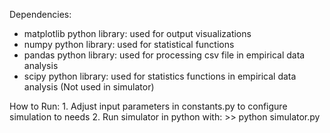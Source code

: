 Dependencies:
* matplotlib python library: used for output visualizations
* numpy python library: used for statistical functions
* pandas python library: used for processing csv file in empirical data analysis
* scipy python library: used for statistics functions in empirical data analysis (Not used in simulator)

How to Run:
    1. Adjust input parameters in constants.py to configure simulation to needs
    2. Run simulator in python with:
        >> python simulator.py